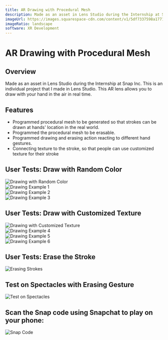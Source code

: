 ```yaml
---
title: AR Drawing with Procedural Mesh
description: Made as an asset in Lens Studio during the Internship at Snap Inc. This is an individual project that I made in Lens Studio. This AR lens allows you to draw with your hand in the air in real time.
imageUrl: https://images.squarespace-cdn.com/content/v1/5df7337598a1771a4a73ef26/14562d63-ecce-4124-bd38-e3baf10e9682/Creation+1+Compressed.gif?format=500w
imageRatio: landscape
software: XR Development
---
```


# AR Drawing with Procedural Mesh

## Overview
Made as an asset in Lens Studio during the Internship at Snap Inc. This is an individual project that I made in Lens Studio. This AR lens allows you to draw with your hand in the air in real time.

## Features
- Programmed procedural mesh to be generated so that strokes can be drawn at hands' location in the real world.
- Programmed the procedural mesh to be erasable.
- Programmed drawing and erasing action reacting to different hand gestures.
- Connecting texture to the stroke, so that people can use customized texture for their stroke

## User Tests: Draw with Random Color

<div class="grid-4x1">
  <div class="relative flex items-center justify-center">
    <img src="https://images.squarespace-cdn.com/content/v1/5df7337598a1771a4a73ef26/71389fcd-1d82-4b3a-91b8-afeda8c163db/Random+Color.gif?format=750w" alt="Drawing with Random Color" class="w-full h-auto object-contain rounded-lg" />
  </div>
  <div class="relative flex items-center justify-center">
    <img src="https://images.squarespace-cdn.com/content/v1/5df7337598a1771a4a73ef26/14562d63-ecce-4124-bd38-e3baf10e9682/Creation+1+Compressed.gif?format=500w" alt="Drawing Example 1" class="w-full h-auto object-contain rounded-lg" />
  </div>
  <div class="relative flex items-center justify-center">
    <img src="https://images.squarespace-cdn.com/content/v1/5df7337598a1771a4a73ef26/e471bbad-3685-4b87-9656-be0bcb5c2b39/Creation+2.gif?format=500w" alt="Drawing Example 2" class="w-full h-auto object-contain rounded-lg" />
  </div>
  <div class="relative flex items-center justify-center">
    <img src="https://images.squarespace-cdn.com/content/v1/5df7337598a1771a4a73ef26/c05f5731-3f14-41a6-b1fe-f2b029b07fec/Creation+5.gif?format=500w" alt="Drawing Example 3" class="w-full h-auto object-contain rounded-lg" />
  </div>
</div>

## User Tests: Draw with Customized Texture

<div class="grid-4x1">
  <div class="relative flex items-center justify-center">
    <img src="https://images.squarespace-cdn.com/content/v1/5df7337598a1771a4a73ef26/04ba9ddb-69ee-474b-af11-c629255c077e/Using+Customized+Texture.gif?format=750w" alt="Drawing with Customized Texture" class="w-full h-auto object-contain rounded-lg" />
  </div>
  <div class="relative flex items-center justify-center">
    <img src="https://images.squarespace-cdn.com/content/v1/5df7337598a1771a4a73ef26/73dac465-af42-42e4-b56e-64af8f9fe18d/Creation+3.gif?format=300w" alt="Drawing Example 4" class="w-full h-auto object-contain rounded-lg" />
  </div>
  <div class="relative flex items-center justify-center">
    <img src="https://images.squarespace-cdn.com/content/v1/5df7337598a1771a4a73ef26/ea7fbc6b-0423-4382-88fa-16af087aa620/Creation+6.gif?format=300w" alt="Drawing Example 5" class="w-full h-auto object-contain rounded-lg" />
  </div>
  <div class="relative flex items-center justify-center">
    <img src="https://images.squarespace-cdn.com/content/v1/5df7337598a1771a4a73ef26/2bde8ba2-224d-4ee8-9622-1b9e08bb7098/Creation+4+Compressed.gif?format=300w" alt="Drawing Example 6" class="w-full h-auto object-contain rounded-lg" />
  </div>
</div>

## User Tests: Erase the Stroke
<div class="relative flex items-center justify-center">
  <img src="https://images.squarespace-cdn.com/content/v1/5df7337598a1771a4a73ef26/8d0abef8-d955-4c2f-8e18-37bb5295f0ef/Texture+Shifting+Solved.gif?format=750w" alt="Erasing Strokes" class="w-full h-auto object-contain rounded-lg" />
</div>

## Test on Spectacles with Erasing Gesture
<div class="relative flex items-center justify-center">
  <img src="https://images.squarespace-cdn.com/content/v1/5df7337598a1771a4a73ef26/77faa165-c778-480b-888d-75b34b07dffe/P14+-+Test+Erase+on+Spectacles.gif?format=1500w" alt="Test on Spectacles" class="w-full h-auto object-contain rounded-lg" />
</div>

## Scan the Snap code using Snapchat to play on your phone:
<div class="relative flex items-center justify-center">
  <img src="https://images.squarespace-cdn.com/content/v1/5df7337598a1771a4a73ef26/cb19c35a-9044-4a6f-a0fb-3dcc4f47f8e4/snapcode.png?format=1500w" alt="Snap Code" class="w-full h-auto object-contain rounded-lg" />
</div>
